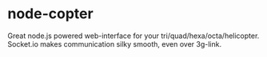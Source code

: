 node-copter
===========

Great node.js powered web-interface for your tri/quad/hexa/octa/helicopter. Socket.io makes communication silky smooth, even over 3g-link.

